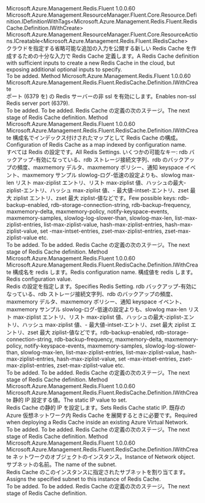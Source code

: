 <Type Name="IWithCreate" FullName="Microsoft.Azure.Management.Redis.Fluent.RedisCache.Definition.IWithCreate">
  <TypeSignature Language="C#" Value="public interface IWithCreate : Microsoft.Azure.Management.ResourceManager.Fluent.Core.Resource.Definition.IDefinitionWithTags&lt;Microsoft.Azure.Management.Redis.Fluent.RedisCache.Definition.IWithCreate&gt;, Microsoft.Azure.Management.ResourceManager.Fluent.Core.ResourceActions.ICreatable&lt;Microsoft.Azure.Management.Redis.Fluent.IRedisCache&gt;" />
  <TypeSignature Language="ILAsm" Value=".class public interface auto ansi abstract IWithCreate implements class Microsoft.Azure.Management.ResourceManager.Fluent.Core.Resource.Definition.IDefinitionWithTags`1&lt;class Microsoft.Azure.Management.Redis.Fluent.RedisCache.Definition.IWithCreate&gt;, class Microsoft.Azure.Management.ResourceManager.Fluent.Core.ResourceActions.ICreatable`1&lt;class Microsoft.Azure.Management.Redis.Fluent.IRedisCache&gt;, class Microsoft.Azure.Management.ResourceManager.Fluent.Core.ResourceActions.IIndexable" />
  <TypeSignature Language="DocId" Value="T:Microsoft.Azure.Management.Redis.Fluent.RedisCache.Definition.IWithCreate" />
  <TypeSignature Language="VB.NET" Value="Public Interface IWithCreate&#xA;Implements ICreatable(Of IRedisCache), IDefinitionWithTags(Of IWithCreate)" />
  <TypeSignature Language="F#" Value="type IWithCreate = interface&#xA;    interface ICreatable&lt;IRedisCache&gt;&#xA;    interface IIndexable&#xA;    interface IDefinitionWithTags&lt;IWithCreate&gt;" />
  <AssemblyInfo>
    <AssemblyName>Microsoft.Azure.Management.Redis.Fluent</AssemblyName>
    <AssemblyVersion>1.0.0.60</AssemblyVersion>
  </AssemblyInfo>
  <Interfaces>
    <Interface>
      <InterfaceName>Microsoft.Azure.Management.ResourceManager.Fluent.Core.Resource.Definition.IDefinitionWithTags&lt;Microsoft.Azure.Management.Redis.Fluent.RedisCache.Definition.IWithCreate&gt;</InterfaceName>
    </Interface>
    <Interface>
      <InterfaceName>Microsoft.Azure.Management.ResourceManager.Fluent.Core.ResourceActions.ICreatable&lt;Microsoft.Azure.Management.Redis.Fluent.IRedisCache&gt;</InterfaceName>
    </Interface>
  </Interfaces>
  <Docs>
    <summary>
            <span data-ttu-id="f715b-101">クラウドを指定する省略可能な追加の入力を公開する新しい Redis Cache を作成するための十分な入力で Redis Cache 定義します。</span><span class="sxs-lookup"><span data-stu-id="f715b-101">A Redis Cache definition with sufficient inputs to create a new Redis Cache in the cloud, but exposing additional optional inputs to specify.</span></span>
            </summary>
    <remarks>To be added.</remarks>
  </Docs>
  <Members>
    <Member MemberName="WithNonSslPort">
      <MemberSignature Language="C#" Value="public Microsoft.Azure.Management.Redis.Fluent.RedisCache.Definition.IWithCreate WithNonSslPort ();" />
      <MemberSignature Language="ILAsm" Value=".method public hidebysig newslot virtual instance class Microsoft.Azure.Management.Redis.Fluent.RedisCache.Definition.IWithCreate WithNonSslPort() cil managed" />
      <MemberSignature Language="DocId" Value="M:Microsoft.Azure.Management.Redis.Fluent.RedisCache.Definition.IWithCreate.WithNonSslPort" />
      <MemberSignature Language="VB.NET" Value="Public Function WithNonSslPort () As IWithCreate" />
      <MemberSignature Language="F#" Value="abstract member WithNonSslPort : unit -&gt; Microsoft.Azure.Management.Redis.Fluent.RedisCache.Definition.IWithCreate" Usage="iWithCreate.WithNonSslPort " />
      <MemberType>Method</MemberType>
      <AssemblyInfo>
        <AssemblyName>Microsoft.Azure.Management.Redis.Fluent</AssemblyName>
        <AssemblyVersion>1.0.0.60</AssemblyVersion>
      </AssemblyInfo>
      <ReturnValue>
        <ReturnType>Microsoft.Azure.Management.Redis.Fluent.RedisCache.Definition.IWithCreate</ReturnType>
      </ReturnValue>
      <Parameters />
      <Docs>
        <summary>
            <span data-ttu-id="f715b-102">ポート (6379 を) の Redis サーバーの非 ssl を有効にします。</span><span class="sxs-lookup"><span data-stu-id="f715b-102">Enables non-ssl Redis server port (6379).</span></span>
            </summary>
        <returns>To be added.</returns>
        <remarks>To be added.</remarks>
        <return><span data-ttu-id="f715b-103">Redis Cache の定義の次のステージ。</span><span class="sxs-lookup"><span data-stu-id="f715b-103">The next stage of Redis Cache definition.</span></span></return>
      </Docs>
    </Member>
    <Member MemberName="WithRedisConfiguration">
      <MemberSignature Language="C#" Value="public Microsoft.Azure.Management.Redis.Fluent.RedisCache.Definition.IWithCreate WithRedisConfiguration (System.Collections.Generic.IDictionary&lt;string,string&gt; redisConfiguration);" />
      <MemberSignature Language="ILAsm" Value=".method public hidebysig newslot virtual instance class Microsoft.Azure.Management.Redis.Fluent.RedisCache.Definition.IWithCreate WithRedisConfiguration(class System.Collections.Generic.IDictionary`2&lt;string, string&gt; redisConfiguration) cil managed" />
      <MemberSignature Language="DocId" Value="M:Microsoft.Azure.Management.Redis.Fluent.RedisCache.Definition.IWithCreate.WithRedisConfiguration(System.Collections.Generic.IDictionary{System.String,System.String})" />
      <MemberSignature Language="VB.NET" Value="Public Function WithRedisConfiguration (redisConfiguration As IDictionary(Of String, String)) As IWithCreate" />
      <MemberSignature Language="F#" Value="abstract member WithRedisConfiguration : System.Collections.Generic.IDictionary&lt;string, string&gt; -&gt; Microsoft.Azure.Management.Redis.Fluent.RedisCache.Definition.IWithCreate" Usage="iWithCreate.WithRedisConfiguration redisConfiguration" />
      <MemberType>Method</MemberType>
      <AssemblyInfo>
        <AssemblyName>Microsoft.Azure.Management.Redis.Fluent</AssemblyName>
        <AssemblyVersion>1.0.0.60</AssemblyVersion>
      </AssemblyInfo>
      <ReturnValue>
        <ReturnType>Microsoft.Azure.Management.Redis.Fluent.RedisCache.Definition.IWithCreate</ReturnType>
      </ReturnValue>
      <Parameters>
        <Parameter Name="redisConfiguration" Type="System.Collections.Generic.IDictionary&lt;System.String,System.String&gt;" />
      </Parameters>
      <Docs>
        <param name="redisConfiguration"><span data-ttu-id="f715b-104">構成名でインデックス付けされたマップとして Redis Cache の構成。</span><span class="sxs-lookup"><span data-stu-id="f715b-104">Configuration of Redis Cache as a map indexed by configuration name.</span></span></param>
        <summary>
            <span data-ttu-id="f715b-105">すべては Redis の設定です。</span><span class="sxs-lookup"><span data-stu-id="f715b-105">All Redis Settings.</span></span> <span data-ttu-id="f715b-106">いくつかの可能なキー: rdb バックアップ-有効になっている、rdb ストレージ接続文字列、rdb のバックアップの頻度、maxmemory デルタ、maxmemory ポリシー、通知 keyspace イベント、maxmemory サンプル slowlog-ログ-低速の設定よりも、slowlog max-len リスト max-ziplist エントリ、リスト max-ziplist 値、ハッシュの最大-ziplist-エントリ、ハッシュ max-ziplist 値、- 最大値-intset-エントリ、zset 最大 ziplist エントリ、zset 最大 ziplist-値などです。</span><span class="sxs-lookup"><span data-stu-id="f715b-106">Few possible keys: rdb-backup-enabled, rdb-storage-connection-string, rdb-backup-frequency, maxmemory-delta, maxmemory-policy, notify-keyspace-events, maxmemory-samples, slowlog-log-slower-than, slowlog-max-len, list-max-ziplist-entries, list-max-ziplist-value, hash-max-ziplist-entries, hash-max-ziplist-value, set -max-intset-entries, zset-max-ziplist-entries, zset-max-ziplist-value etc.</span></span>
            </summary>
        <returns>To be added.</returns>
        <remarks>To be added.</remarks>
        <return><span data-ttu-id="f715b-107">Redis Cache の定義の次のステージ。</span><span class="sxs-lookup"><span data-stu-id="f715b-107">The next stage of Redis Cache definition.</span></span></return>
      </Docs>
    </Member>
    <Member MemberName="WithRedisConfiguration">
      <MemberSignature Language="C#" Value="public Microsoft.Azure.Management.Redis.Fluent.RedisCache.Definition.IWithCreate WithRedisConfiguration (string key, string value);" />
      <MemberSignature Language="ILAsm" Value=".method public hidebysig newslot virtual instance class Microsoft.Azure.Management.Redis.Fluent.RedisCache.Definition.IWithCreate WithRedisConfiguration(string key, string value) cil managed" />
      <MemberSignature Language="DocId" Value="M:Microsoft.Azure.Management.Redis.Fluent.RedisCache.Definition.IWithCreate.WithRedisConfiguration(System.String,System.String)" />
      <MemberSignature Language="VB.NET" Value="Public Function WithRedisConfiguration (key As String, value As String) As IWithCreate" />
      <MemberSignature Language="F#" Value="abstract member WithRedisConfiguration : string * string -&gt; Microsoft.Azure.Management.Redis.Fluent.RedisCache.Definition.IWithCreate" Usage="iWithCreate.WithRedisConfiguration (key, value)" />
      <MemberType>Method</MemberType>
      <AssemblyInfo>
        <AssemblyName>Microsoft.Azure.Management.Redis.Fluent</AssemblyName>
        <AssemblyVersion>1.0.0.60</AssemblyVersion>
      </AssemblyInfo>
      <ReturnValue>
        <ReturnType>Microsoft.Azure.Management.Redis.Fluent.RedisCache.Definition.IWithCreate</ReturnType>
      </ReturnValue>
      <Parameters>
        <Parameter Name="key" Type="System.String" />
        <Parameter Name="value" Type="System.String" />
      </Parameters>
      <Docs>
        <param name="key"><span data-ttu-id="f715b-108">構成名を redis します。</span><span class="sxs-lookup"><span data-stu-id="f715b-108">Redis configuration name.</span></span></param>
        <param name="value"><span data-ttu-id="f715b-109">構成値を redis します。</span><span class="sxs-lookup"><span data-stu-id="f715b-109">Redis configuration value.</span></span></param>
        <summary>
            <span data-ttu-id="f715b-110">Redis の設定を指定します。</span><span class="sxs-lookup"><span data-stu-id="f715b-110">Specifies Redis Setting.</span></span>
            <span data-ttu-id="f715b-111">rdb バックアップ-有効になっている、rdb ストレージ接続文字列、rdb のバックアップの頻度、maxmemory デルタ、maxmemory ポリシー、通知 keyspace イベント、maxmemory サンプル slowlog-ログ-低速の設定よりも、slowlog max-len リスト max-ziplist エントリ、リスト max-ziplist 値、ハッシュの最大-ziplist-エントリ、ハッシュ max-ziplist 値、- 最大値-intset-エントリ、zset 最大 ziplist エントリ、zset 最大 ziplist-値などです。</span><span class="sxs-lookup"><span data-stu-id="f715b-111">rdb-backup-enabled, rdb-storage-connection-string, rdb-backup-frequency, maxmemory-delta, maxmemory-policy, notify-keyspace-events, maxmemory-samples, slowlog-log-slower-than, slowlog-max-len, list-max-ziplist-entries, list-max-ziplist-value, hash-max-ziplist-entries, hash-max-ziplist-value, set -max-intset-entries, zset-max-ziplist-entries, zset-max-ziplist-value etc.</span></span>
            </summary>
        <returns>To be added.</returns>
        <remarks>To be added.</remarks>
        <return><span data-ttu-id="f715b-112">Redis Cache の定義の次のステージ。</span><span class="sxs-lookup"><span data-stu-id="f715b-112">The next stage of Redis Cache definition.</span></span></return>
      </Docs>
    </Member>
    <Member MemberName="WithStaticIP">
      <MemberSignature Language="C#" Value="public Microsoft.Azure.Management.Redis.Fluent.RedisCache.Definition.IWithCreate WithStaticIP (string staticIP);" />
      <MemberSignature Language="ILAsm" Value=".method public hidebysig newslot virtual instance class Microsoft.Azure.Management.Redis.Fluent.RedisCache.Definition.IWithCreate WithStaticIP(string staticIP) cil managed" />
      <MemberSignature Language="DocId" Value="M:Microsoft.Azure.Management.Redis.Fluent.RedisCache.Definition.IWithCreate.WithStaticIP(System.String)" />
      <MemberSignature Language="VB.NET" Value="Public Function WithStaticIP (staticIP As String) As IWithCreate" />
      <MemberSignature Language="F#" Value="abstract member WithStaticIP : string -&gt; Microsoft.Azure.Management.Redis.Fluent.RedisCache.Definition.IWithCreate" Usage="iWithCreate.WithStaticIP staticIP" />
      <MemberType>Method</MemberType>
      <AssemblyInfo>
        <AssemblyName>Microsoft.Azure.Management.Redis.Fluent</AssemblyName>
        <AssemblyVersion>1.0.0.60</AssemblyVersion>
      </AssemblyInfo>
      <ReturnValue>
        <ReturnType>Microsoft.Azure.Management.Redis.Fluent.RedisCache.Definition.IWithCreate</ReturnType>
      </ReturnValue>
      <Parameters>
        <Parameter Name="staticIP" Type="System.String" />
      </Parameters>
      <Docs>
        <param name="staticIP"><span data-ttu-id="f715b-113">静的 IP 設定する値。</span><span class="sxs-lookup"><span data-stu-id="f715b-113">The static IP value to set.</span></span></param>
        <summary>
            <span data-ttu-id="f715b-114">Redis Cache の静的 IP を設定します。</span><span class="sxs-lookup"><span data-stu-id="f715b-114">Sets Redis Cache static IP.</span></span> <span data-ttu-id="f715b-115">既存の Azure 仮想ネットワーク内 Redis Cache を展開するときに必要です。</span><span class="sxs-lookup"><span data-stu-id="f715b-115">Required when deploying a Redis Cache inside an existing Azure Virtual Network.</span></span>
            </summary>
        <returns>To be added.</returns>
        <remarks>To be added.</remarks>
        <return><span data-ttu-id="f715b-116">Redis Cache の定義の次のステージ。</span><span class="sxs-lookup"><span data-stu-id="f715b-116">The next stage of Redis Cache definition.</span></span></return>
      </Docs>
    </Member>
    <Member MemberName="WithSubnet">
      <MemberSignature Language="C#" Value="public Microsoft.Azure.Management.Redis.Fluent.RedisCache.Definition.IWithCreate WithSubnet (Microsoft.Azure.Management.ResourceManager.Fluent.Core.IHasId network, string subnetName);" />
      <MemberSignature Language="ILAsm" Value=".method public hidebysig newslot virtual instance class Microsoft.Azure.Management.Redis.Fluent.RedisCache.Definition.IWithCreate WithSubnet(class Microsoft.Azure.Management.ResourceManager.Fluent.Core.IHasId network, string subnetName) cil managed" />
      <MemberSignature Language="DocId" Value="M:Microsoft.Azure.Management.Redis.Fluent.RedisCache.Definition.IWithCreate.WithSubnet(Microsoft.Azure.Management.ResourceManager.Fluent.Core.IHasId,System.String)" />
      <MemberSignature Language="VB.NET" Value="Public Function WithSubnet (network As IHasId, subnetName As String) As IWithCreate" />
      <MemberSignature Language="F#" Value="abstract member WithSubnet : Microsoft.Azure.Management.ResourceManager.Fluent.Core.IHasId * string -&gt; Microsoft.Azure.Management.Redis.Fluent.RedisCache.Definition.IWithCreate" Usage="iWithCreate.WithSubnet (network, subnetName)" />
      <MemberType>Method</MemberType>
      <AssemblyInfo>
        <AssemblyName>Microsoft.Azure.Management.Redis.Fluent</AssemblyName>
        <AssemblyVersion>1.0.0.60</AssemblyVersion>
      </AssemblyInfo>
      <ReturnValue>
        <ReturnType>Microsoft.Azure.Management.Redis.Fluent.RedisCache.Definition.IWithCreate</ReturnType>
      </ReturnValue>
      <Parameters>
        <Parameter Name="network" Type="Microsoft.Azure.Management.ResourceManager.Fluent.Core.IHasId" />
        <Parameter Name="subnetName" Type="System.String" />
      </Parameters>
      <Docs>
        <param name="network"><span data-ttu-id="f715b-117">ネットワークのオブジェクトのインスタンス。</span><span class="sxs-lookup"><span data-stu-id="f715b-117">Instance of Network object.</span></span></param>
        <param name="subnetName"><span data-ttu-id="f715b-118">サブネットの名前。</span><span class="sxs-lookup"><span data-stu-id="f715b-118">The name of the subnet.</span></span></param>
        <summary>
            <span data-ttu-id="f715b-119">Redis Cache のこのインスタンスに指定されたサブネットを割り当てます。</span><span class="sxs-lookup"><span data-stu-id="f715b-119">Assigns the specified subnet to this instance of Redis Cache.</span></span>
            </summary>
        <returns>To be added.</returns>
        <remarks>To be added.</remarks>
        <return><span data-ttu-id="f715b-120">Redis Cache の定義の次のステージ。</span><span class="sxs-lookup"><span data-stu-id="f715b-120">The next stage of Redis Cache definition.</span></span></return>
      </Docs>
    </Member>
  </Members>
</Type>